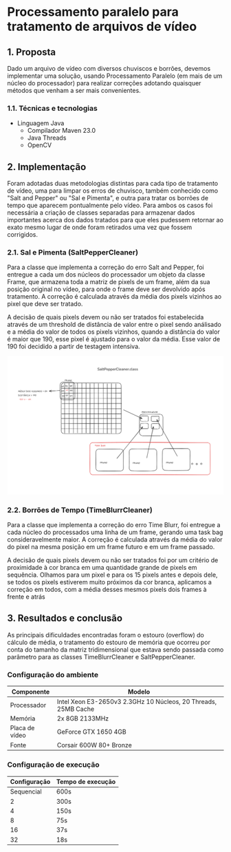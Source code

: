 # Processamento paralelo para tratamento de arquivos de vídeo

## **1. Proposta**

Dado um arquivo de vídeo com diversos chuviscos e borrões, devemos implementar uma solução, usando Processamento Paralelo (em mais de um núcleo do processador) para realizar correções adotando quaisquer métodos que venham a ser mais convenientes. 

### 1.1. Técnicas e tecnologias

- Linguagem Java
  - Compilador Maven 23.0
  - Java Threads  
  - OpenCV

## **2. Implementação**

Foram adotadas duas metodologias distintas para cada tipo de tratamento de vídeo, uma para limpar os erros de chuvisco, também conhecido como "Salt and Pepper" ou "Sal e Pimenta", e outra para tratar os borrões de tempo que aparecem pontualmente pelo vídeo. Para ambos os casos foi necessária a criação de classes separadas para armazenar dados importantes acerca dos dados tratados para que eles pudessem retornar ao exato mesmo lugar de onde foram retirados uma vez que fossem corrigidos.

### 2.1. Sal e Pimenta (SaltPepperCleaner) 

Para a classe que implementa a correção do erro Salt and Pepper, foi entregue a cada um dos núcleos do processador um objeto da classe Frame, que armazena toda a matriz de pixels de um frame, além da sua posição original no vídeo, para onde o frame deve ser devolvido após tratamento. A correção é calculada através da média dos pixels vizinhos ao pixel que deve ser tratado. 

A decisão de quais pixels devem ou não ser tratados foi estabelecida através de um threshold de distância de valor entre o pixel sendo análisado e a média do valor de todos os pixels vizinhos, quando a distância do valor é maior que 190, esse pixel é ajustado para o valor da média. Esse valor de 190 foi decidido a partir de testagem intensiva.

![Exemplo de fluxo da classe SaltPepperCleaner](/assets/images/SaltPepperCleanerFlux.png)

### 2.2. Borrões de Tempo (TimeBlurrCleaner)

Para a classe que implementa a correção do erro Time Blurr, foi entregue a cada núcleo do processados uma linha de um frame, gerando uma task bag consideravelmente maior. A correção é calculada através da média do valor do pixel na mesma posição em um frame futuro e em um frame passado. 

A decisão de quais pixels devem ou não ser tratados foi por um critério de proximidade à cor branca em uma quantidade grande de pixels em sequência. Olhamos para um pixel e para os 15 pixels antes e depois dele, se todos os pixels estiverem muito próximos da cor branca, aplicamos a correção em todos, com a média desses mesmos pixels dois frames à frente e atrás


## **3. Resultados e conclusão**

As principais dificuldades encontradas foram o estouro (overflow) do cálculo de média, o tratamento do estouro de memória que ocorreu por conta do tamanho da matriz tridimensional que estava sendo passada como parâmetro para as classes TimeBlurrCleaner e SaltPepperCleaner.


### Configuração do ambiente
|Componente|Modelo|
|----------|------|
|Processador|Intel Xeon E3-2650v3 2.3GHz 10 Núcleos, 20 Threads, 25MB Cache|
|Memória| 2x 8GB 2133MHz|
|Placa de vídeo| GeForce GTX 1650 4GB|
|Fonte| Corsair 600W 80+ Bronze|

### Configuração de execução
|Configuração   |Tempo de execução|
|---------------|-----------------|
|Sequencial     |600s             |
|2              |300s             |
|4              |150s             |
|8              |75s              |
|16             |37s              |
|32             |18s              |